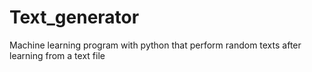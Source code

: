 # Text_generator
Machine learning program with python that perform random texts after learning from a text file
